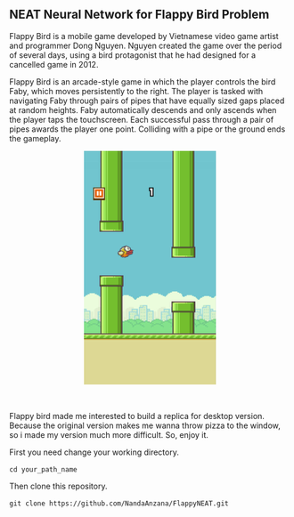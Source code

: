 ## NEAT Neural Network for Flappy Bird Problem</h1>

Flappy Bird is a mobile game developed by Vietnamese video game artist and programmer Dong Nguyen. Nguyen created the game over the period of several days, using a bird protagonist that he had designed for a cancelled game in 2012.

Flappy Bird is an arcade-style game in which the player controls the bird Faby, which moves persistently to the right. The player is tasked with navigating Faby through pairs of pipes that have equally sized gaps placed at random heights. Faby automatically descends and only ascends when the player taps the touchscreen. Each successful pass through a pair of pipes awards the player one point. Colliding with a pipe or the ground ends the gameplay.
<br></p>
<p align="center">
  <img src="images\Flappy_Bird_gameplay.png" alt="Original flappy bird">
</p>
<br>

Flappy bird made me interested to build a replica for desktop version. Because the original version makes me wanna throw pizza to the window, so i made my version much more difficult. So, enjoy it.

First you need change your working directory.
```
cd your_path_name
```
Then clone this repository.
```
git clone https://github.com/NandaAnzana/FlappyNEAT.git
```
